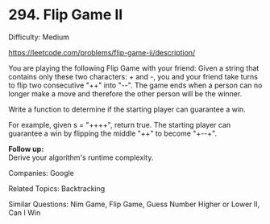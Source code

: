 # 294. Flip Game II

Difficulty: Medium

https://leetcode.com/problems/flip-game-ii/description/

You are playing the following Flip Game with your friend: Given a string that contains only these two characters: + and -, you and your friend take turns to flip two consecutive "++" into "--". The game ends when a person can no longer make a move and therefore the other person will be the winner.

Write a function to determine if the starting player can guarantee a win.

For example, given s = "++++", return true. The starting player can guarantee a win by flipping the middle "++" to become "+--+".

**Follow up:**  
Derive your algorithm's runtime complexity.

Companies: Google

Related Topics: Backtracking

Similar Questions: Nim Game, Flip Game, Guess Number Higher or Lower II, Can I Win
